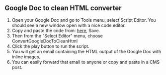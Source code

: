 ## Google Doc to clean HTML converter ##

 1. Open your Google Doc and go to Tools menu, select Script Editor. You
    should see a new window open with a nice code editor. 
 2. Copy and paste the code from: [here][1], Save.
 3. Then from the "Select Editor" menu, choose ConvertGoogleDocToCleanHtml
 4. Click the play button to run the script. 
 5. You will get an email containing the HTML output of
    the Google Doc with inline images.
 6. You can easily forward that email to anyone or copy and paste in a        CMS post.
 

  [1]: https://github.com/Alexander-Pop/GoogleDocToHtml/blob/master/code.js
